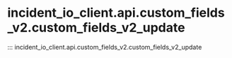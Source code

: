 # incident_io_client.api.custom_fields_v2.custom_fields_v2_update

::: incident_io_client.api.custom_fields_v2.custom_fields_v2_update